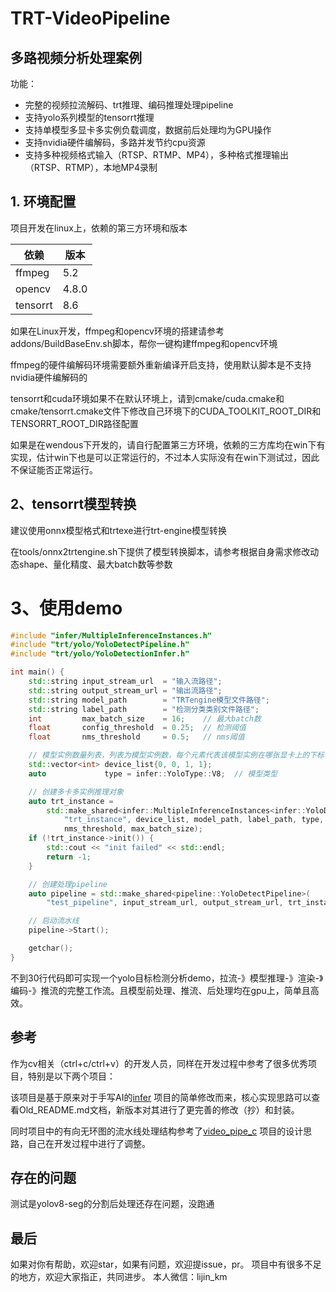 # TRT-VideoPipeline

## 多路视频分析处理案例

功能：

- 完整的视频拉流解码、trt推理、编码推理处理pipeline
- 支持yolo系列模型的tensorrt推理
- 支持单模型多显卡多实例负载调度，数据前后处理均为GPU操作
- 支持nvidia硬件编解码，多路并发节约cpu资源
- 支持多种视频格式输入（RTSP、RTMP、MP4），多种格式推理输出（RTSP、RTMP），本地MP4录制

## 1. 环境配置

项目开发在linux上，依赖的第三方环境和版本

| 依赖       | 版本    |
|----------|-------|
| ffmpeg   | 5.2   |
| opencv   | 4.8.0 |
| tensorrt | 8.6   |

如果在Linux开发，ffmpeg和opencv环境的搭建请参考addons/BuildBaseEnv.sh脚本，帮你一键构建ffmpeg和opencv环境

ffmpeg的硬件编解码环境需要额外重新编译开启支持，使用默认脚本是不支持nvidia硬件编解码的

tensorrt和cuda环境如果不在默认环境上，请到cmake/cuda.cmake和cmake/tensorrt.cmake文件下修改自己环境下的CUDA_TOOLKIT_ROOT_DIR和TENSORRT_ROOT_DIR路径配置

如果是在wendous下开发的，请自行配置第三方环境，依赖的三方库均在win下有实现，估计win下也是可以正常运行的，不过本人实际没有在win下测试过，因此不保证能否正常运行。

## 2、tensorrt模型转换

建议使用onnx模型格式和trtexe进行trt-engine模型转换

在tools/onnx2trtengine.sh下提供了模型转换脚本，请参考根据自身需求修改动态shape、量化精度、最大batch数等参数

# 3、使用demo

~~~cpp
#include "infer/MultipleInferenceInstances.h"
#include "trt/yolo/YoloDetectPipeline.h"
#include "trt/yolo/YoloDetectionInfer.h"

int main() {
    std::string input_stream_url  = "输入流路径";
    std::string output_stream_url = "输出流路径";
    std::string model_path        = "TRTengine模型文件路径";
    std::string label_path        = "检测分类类别文件路径";
    int         max_batch_size    = 16;    // 最大batch数
    float       config_threshold  = 0.25;  // 检测阈值
    float       nms_threshold     = 0.5;   // nms阈值

    // 模型实例数量列表，列表为模型实例数，每个元素代表该模型实例在哪张显卡上的下标
    std::vector<int> device_list{0, 0, 1, 1};
    auto             type = infer::YoloType::V8;  // 模型类型

    // 创建多卡多实例推理对象
    auto trt_instance =
        std::make_shared<infer::MultipleInferenceInstances<infer::YoloDetectionInfer>>(
            "trt_instance", device_list, model_path, label_path, type, config_threshold,
            nms_threshold, max_batch_size);
    if (!trt_instance->init()) {
        std::cout << "init failed" << std::endl;
        return -1;
    }

    // 创建处理pipeline
    auto pipeline = std::make_shared<pipeline::YoloDetectPipeline>(
        "test_pipeline", input_stream_url, output_stream_url, trt_instance);

    // 启动流水线
    pipeline->Start();

    getchar();
}
~~~

不到30行代码即可实现一个yolo目标检测分析demo，拉流-》模型推理-》渲染-》编码-》推流的完整工作流。且模型前处理、推流、后处理均在gpu上，简单且高效。

## 参考

作为cv相关（ctrl+c/ctrl+v）的开发人员，同样在开发过程中参考了很多优秀项目，特别是以下两个项目：

该项目是基于原来对于手写AI的[infer](https://github.com/shouxieai/infer)
项目的简单修改而来，核心实现思路可以查看Old_README.md文档，新版本对其进行了更完善的修改（抄）和封装。

同时项目中的有向无环图的流水线处理结构参考了[video_pipe_c](https://github.com/sherlockchou86/video_pipe_c)
项目的设计思路，自己在开发过程中进行了调整。

## 存在的问题

测试是yolov8-seg的分割后处理还存在问题，没跑通

## 最后

如果对你有帮助，欢迎star，如果有问题，欢迎提issue，pr。
项目中有很多不足的地方，欢迎大家指正，共同进步。
本人微信：lijin_km
